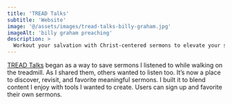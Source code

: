 ```yaml
---
title: 'TREAD Talks'
subtitle: 'Website'
image: '@/assets/images/tread-talks-billy-graham.jpg'
imageAlt: 'billy graham preaching'
description: >
  Workout your salvation with Christ-centered sermons to elevate your spiritual heartbeat.
---
```


[TREAD Talks](https://gettreadtalks.com/) began as a way to save sermons I listened to while walking on the treadmill. As I shared them, others wanted to listen too. It’s now a place to discover, revisit, and favorite meaningful sermons. I built it to blend content I enjoy with tools I wanted to create. Users can sign up and favorite their own sermons.

